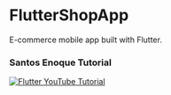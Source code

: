 # FlutterShopApp
E-commerce mobile app built with Flutter. 


### Santos Enoque Tutorial 

[![Flutter YouTube Tutorial](https://imgur.com/a/dHieE1w.png)](https://www.youtube.com/watch?v=Dy_zBF6rJFc&list=PLmnT6naTGy2SC82FMSCrvZNogg5T1H7iF&index=1)